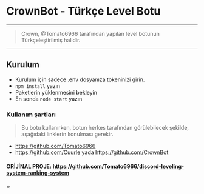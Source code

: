 # CrownBot - Türkçe Level Botu
---------------------------

> Crown, @Tomato6966 tarafından yapılan level botunun Türkçeleştirilmiş halidir.

---------------------------

## Kurulum

* Kurulum için sadece .env dosyanıza tokeninizi girin.
* `npm install` yazın
* Paketlerin yüklenmesini bekleyin
* En sonda `node start` yazın

### Kullanım şartları

> Bu botu kullanırken, botun herkes tarafından görülebilecek şekilde, aşağıdaki linklerin konulması gerekir.

- https://github.com/Tomato6966
- https://github.com/Cuurle yada https://github.com/CrownBot

#### ORİJİNAL PROJE: https://github.com/Tomato6966/discord-leveling-system-ranking-system

⭐
